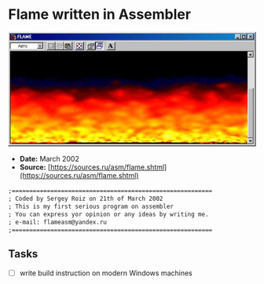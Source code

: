 # Flame written in Assembler

![screenshot](../assets/flame.jpg)

- **Date:** March 2002
- **Source:** [https://sources.ru/asm/flame.shtml](https://sources.ru/asm/flame.shtml)

```
;=========================================================
; Coded by Sergey Roiz on 21th of March 2002
; This is my first serious program on assembler
; You can express yor opinion or any ideas by writing me. 
; e-mail: flameasm@yandex.ru
;=========================================================
```

## Tasks
- [ ] write build instruction on modern Windows machines 
